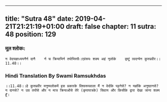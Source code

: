 
---
title: "Sutra 48"
date: 2019-04-21T21:21:19+01:00
draft: false
chapter: 11
sutra: 48
position: 129
---
### मूल श्लोकः:
```
न वेदयज्ञाध्ययनैर्न दानै    र्न च क्रियाभिर्न तपोभिरुग्रैः।एवंरूपः शक्य अहं नृलोके    द्रष्टुं त्वदन्येन कुरुप्रवीर।।11.48।।

```

### Hindi Translation By Swami Ramsukhdas
```
।।11.48।।हे कुरुप्रवीर मनुष्यलोकमें इस प्रकारके विश्वरूपवाला मैं न वेदोंके पढ़नेसे? न यज्ञोंके अनुष्ठानसे? न दानसे? न उग्र तपोंसे और न मात्र क्रियाओंसे तेरे (कृपापात्रके) सिवाय और किसीके द्वारा देखा जाना शक्य हूँ।

```

